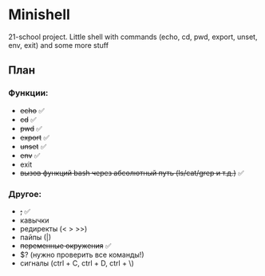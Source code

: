 # Minishell
21-school project. Little shell with commands (echo, cd, pwd, export, unset, env, exit) and some more stuff

## План

### Функции:

- ~~echo~~ :white_check_mark:
- ~~cd~~ :white_check_mark:
- ~~pwd~~ :white_check_mark:
- ~~export~~ :white_check_mark:
- ~~unset~~ :white_check_mark:
- ~~env~~ :white_check_mark:
- exit
- ~~вызов функций bash через абсолютный путь (ls/cat/grep и т.д.)~~ :white_check_mark:

### Другое:

- ~~;~~ :white_check_mark:
- кавычки
- редиректы (< > >>)
- пайпы (|)
- ~~переменные окружения~~ :white_check_mark:
- $? (нужно проверить все команды!)
- сигналы (ctrl + C, ctrl + D, ctrl + \\)
